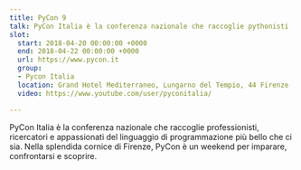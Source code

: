 ```yaml
---
title: PyCon 9
talk: PyCon Italia è la conferenza nazionale che raccoglie pythonisti
slot:
  start: 2018-04-20 00:00:00 +0000
  end: 2018-04-22 00:00:00 +0000
  url: https://www.pycon.it
  group:
  - Pycon Italia
  location: Grand Hotel Mediterraneo, Lungarno del Tempio, 44 Firenze
  video: https://www.youtube.com/user/pyconitalia/

---
```

PyCon Italia è la conferenza nazionale che raccoglie professionisti, ricercatori e appassionati del linguaggio di programmazione più bello che ci sia. Nella splendida cornice di Firenze, PyCon è un weekend per imparare, confrontarsi e scoprire.
